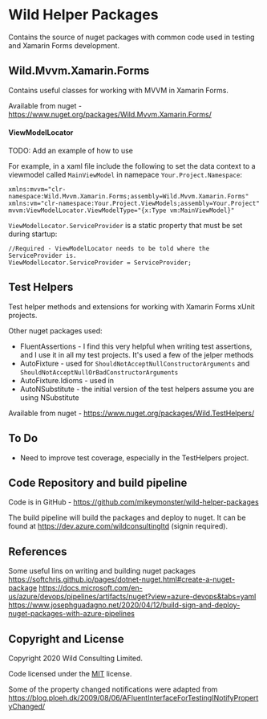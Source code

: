 # Wild Helper Packages

Contains the source of nuget packages with common code used in testing and Xamarin Forms development.


## Wild.Mvvm.Xamarin.Forms

Contains useful classes for working with MVVM in Xamarin Forms.

Available from nuget - https://www.nuget.org/packages/Wild.Mvvm.Xamarin.Forms/


#### ViewModelLocator
 TODO: Add an example of how to use

For example, in a xaml file include the following to set the data context
to a viewmodel called `MainViewModel` in namepace `Your.Project.Namespace`:

```
xmlns:mvvm="clr-namespace:Wild.Mvvm.Xamarin.Forms;assembly=Wild.Mvvm.Xamarin.Forms"
xmlns:vm="clr-namespace:Your.Project.ViewModels;assembly=Your.Project"
mvvm:ViewModelLocator.ViewModelType="{x:Type vm:MainViewModel}"
```

`ViewModelLocator.ServiceProvider` is a static property that must be set during startup:

```
//Required - ViewModelLocator needs to be told where the ServiceProvider is.
ViewModelLocator.ServiceProvider = ServiceProvider;
``` 


## Test Helpers

Test helper methods and extensions for working with Xamarin Forms xUnit projects.

Other nuget packages used:
- FluentAssertions - I find this very helpful when writing test assertions, and I use it in all my test projects. It's used a few of the jelper methods
- AutoFixture - used for `ShouldNotAcceptNullConstructorArguments` and `ShouldNotAcceptNullOrBadConstructorArguments` 
- AutoFixture.Idioms - used in 
- AutoNSubstitute - the initial version of the test helpers assume you are using NSubstitute

Available from nuget - https://www.nuget.org/packages/Wild.TestHelpers/


## To Do

- Need to improve test coverage, especially in the TestHelpers project.


## Code Repository and build pipeline 

Code is in GitHub - https://github.com/mikeymonster/wild-helper-packages

The build pipeline will build the packages and deploy to nuget. 
It can be found at https://dev.azure.com/wildconsultingltd (signin required).
 

## References

Some useful lins on writing and building nuget packages
		https://softchris.github.io/pages/dotnet-nuget.html#create-a-nuget-package
		https://docs.microsoft.com/en-us/azure/devops/pipelines/artifacts/nuget?view=azure-devops&tabs=yaml
		https://www.josephguadagno.net/2020/04/12/build-sign-and-deploy-nuget-packages-with-azure-pipelines


## Copyright and License

Copyright 2020 Wild Consulting Limited.

Code licensed under the [MIT](https://github.com/BlackrockDigital/startbootstrap-small-business/blob/gh-pages/LICENSE) license.

Some of the property changed notifications were adapted from https://blog.ploeh.dk/2009/08/06/AFluentInterfaceForTestingINotifyPropertyChanged/
